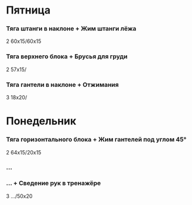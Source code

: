 # Пятница
### Тяга штанги в наклоне + Жим штанги лёжа
2 60x15/60x15

### Тяга верхнего блока + Брусья для груди
2 57x15/

### Тяга гантели в наклоне + Отжимания
3 18x20/

# Понедельник
### Тяга горизонтального блока + Жим гантелей под углом 45°
2 64x15/20x15

### ...

### ... + Сведение рук в тренажёре
3 .../50x20
